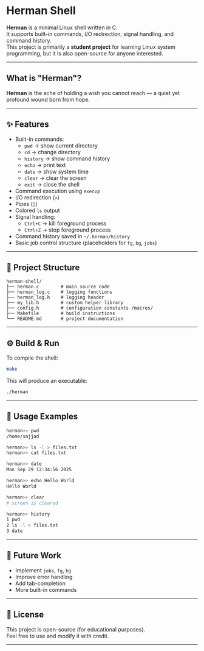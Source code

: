 # Herman Shell

**Herman** is a minimal Linux shell written in C.  
It supports built-in commands, I/O redirection, signal handling, and command history.  
This project is primarily a **student project** for learning Linux system programming, but it is also open-source for anyone interested.  

---

## What is "Herman"?
**Herman** is the ache of holding a wish you cannot reach — a quiet yet profound wound born from hope.

---

## ✨ Features
- Built-in commands:
  - `pwd` → show current directory
  - `cd` → change directory
  - `history` → show command history
  - `echo` → print text
  - `date` → show system time
  - `clear` → clear the screen
  - `exit` → close the shell
- Command execution using `execvp`
- I/O redirection (`>`)
- Pipes (`|`)
- Colored `ls` output
- Signal handling:
  - `Ctrl+C` → kill foreground process
  - `Ctrl+Z` → stop foreground process
- Command history saved in `~/.herman/history`
- Basic job control structure (placeholders for `fg`, `bg`, `jobs`)

---

## 📂 Project Structure
```
herman-shell/
├── herman.c        # main source code
├── herman_log.c    # logging functions
├── herman_log.h    # logging header
├── my_lib.h        # custom helper library
├── config.h        # configuration constants /macros/
├── Makefile        # build instructions
└── README.md       # project documentation
```

---

## ⚙️ Build & Run
To compile the shell:
```bash
make
```

This will produce an executable:
```bash
./herman
```

---

## 📖 Usage Examples
```bash
herman>> pwd
/home/sajjad

herman>> ls -l > files.txt
herman>> cat files.txt

herman>> date
Mon Sep 29 12:34:56 2025

herman>> echo Hello World
Hello World

herman>> clear
# screen is cleared

herman>> history
1 pwd
2 ls -l > files.txt
3 date
```

---

## 🚀 Future Work
- Implement `jobs`, `fg`, `bg`
- Improve error handling
- Add tab-completion
- More built-in commands

---

## 📜 License
This project is open-source (for educational purposes).  
Feel free to use and modify it with credit.

----
